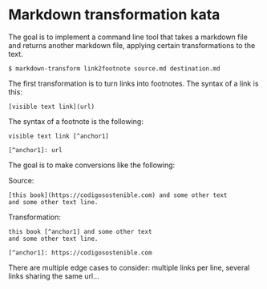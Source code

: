 # Markdown transformation kata

The goal is to implement a command line tool that takes a markdown file and returns another markdown file, applying certain transformations to the text.

```
$ markdown-transform link2footnote source.md destination.md
```



The first transformation is to turn links into footnotes. The syntax of a link is this:

```
[visible text link](url)
```

The syntax of a footnote is the following:

```
visible text link [^anchor1]

[^anchor1]: url 
```

The goal is to make conversions like the following:

Source:

```
[this book](https://codigosostenible.com) and some other text
and some other text line.
```

Transformation:

```
this book [^anchor1] and some other text 
and some other text line.

[^anchor1]: https://codigosostenible.com
```

There are multiple edge cases to consider: multiple links per line, several links sharing the same url...


